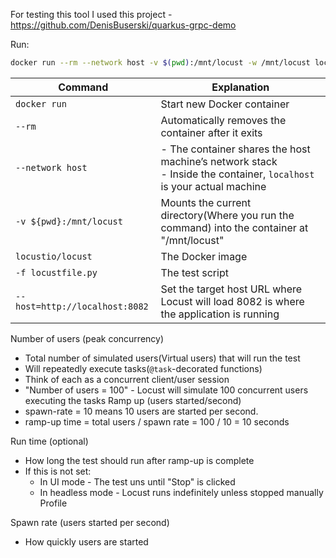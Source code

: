 For testing this tool I used this project - https://github.com/DenisBuserski/quarkus-grpc-demo

Run:
```bash
docker run --rm --network host -v $(pwd):/mnt/locust -w /mnt/locust locustio/locust -f locustfile.py --host=http://localhost:8082
```

| Command                        | Explanation                                                                                                           |
| ------------------------------ | --------------------------------------------------------------------------------------------------------------------- |
| `docker run`                   | Start new Docker container                                                                                            |
| `--rm`                         | Automatically removes the container after it exits                                                                    |
| `--network host`               | - The container shares the host machine’s network stack<br>- Inside the container, `localhost` is your actual machine |
| `-v ${pwd}:/mnt/locust`        | Mounts the current directory(Where you run the command) into the container at "/mnt/locust"                                                      |
| `locustio/locust`              | The Docker image                                                                                                      |
| `-f locustfile.py`             | The test script                                                                                                       |
| `--host=http://localhost:8082` | Set the target host URL where Locust will load 8082 is where the application is running                               |


Number of users (peak concurrency)
- Total number of simulated users(Virtual users) that will run the test
- Will repeatedly execute tasks(`@task`-decorated functions)
- Think of each as a concurrent client/user session
- "Number of users = 100" - Locust will simulate 100 concurrent users executing the tasks
Ramp up (users started/second)
- spawn-rate = 10 means 10 users are started per second.
- ramp-up time = total users / spawn rate = 100 / 10 = 10 seconds

Run time (optional)
- How long the test should run after ramp-up is complete
- If this is not set:
  - In UI mode - The test uns until "Stop" is clicked
  - In headless mode - Locust runs indefinitely unless stopped manually
Profile



Spawn rate (users started per second)
- How quickly users are started
